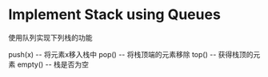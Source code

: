 # Implement Stack using Queues

使用队列实现下列栈的功能

push(x) -- 将元素x移入栈中
pop() -- 将栈顶端的元素移除
top() -- 获得栈顶的元素
empty() -- 栈是否为空